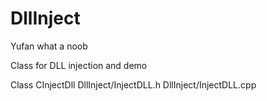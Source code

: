 DllInject
=========

Yufan
what a noob

Class for DLL injection and demo


Class CInjectDll
DllInject/InjectDLL.h
DllInject/InjectDLL.cpp
